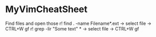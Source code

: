# MyVimCheatSheet

Find files and open those
r! find . -name Filename*.ext -> select file -> CTRL+W gf
r! grep -lir "Some text" * -> select file -> CTRL+W gf
